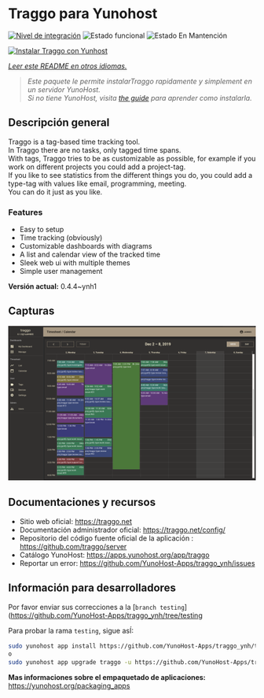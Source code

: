 <!--
Este archivo README esta generado automaticamente<https://github.com/YunoHost/apps/tree/master/tools/readme_generator>
No se debe editar a mano.
-->

# Traggo para Yunohost

[![Nivel de integración](https://dash.yunohost.org/integration/traggo.svg)](https://dash.yunohost.org/appci/app/traggo) ![Estado funcional](https://ci-apps.yunohost.org/ci/badges/traggo.status.svg) ![Estado En Mantención](https://ci-apps.yunohost.org/ci/badges/traggo.maintain.svg)

[![Instalar Traggo con Yunhost](https://install-app.yunohost.org/install-with-yunohost.svg)](https://install-app.yunohost.org/?app=traggo)

*[Leer este README en otros idiomas.](./ALL_README.md)*

> *Este paquete le permite instalarTraggo rapidamente y simplement en un servidor YunoHost.*  
> *Si no tiene YunoHost, visita [the guide](https://yunohost.org/install) para aprender como instalarla.*

## Descripción general

Traggo is a tag-based time tracking tool.  
In Traggo there are no tasks, only tagged time spans.  
With tags, Traggo tries to be as customizable as possible, for example if you work on different projects you could add a project-tag.  
If you like to see statistics from the different things you do, you could add a type-tag with values like email, programming, meeting.  
You can do it just as you like.

### Features

- Easy to setup
- Time tracking (obviously)
- Customizable dashboards with diagrams
- A list and calendar view of the tracked time
- Sleek web ui with multiple themes
- Simple user management


**Versión actual:** 0.4.4~ynh1

## Capturas

![Captura de Traggo](./doc/screenshots/traggo_calendar.png)

## Documentaciones y recursos

- Sitio web oficial: <https://traggo.net>
- Documentación administrador oficial: <https://traggo.net/config/>
- Repositorio del código fuente oficial de la aplicación : <https://github.com/traggo/server>
- Catálogo YunoHost: <https://apps.yunohost.org/app/traggo>
- Reportar un error: <https://github.com/YunoHost-Apps/traggo_ynh/issues>

## Información para desarrolladores

Por favor enviar sus correcciones a la [`branch testing`](https://github.com/YunoHost-Apps/traggo_ynh/tree/testing

Para probar la rama `testing`, sigue asÍ:

```bash
sudo yunohost app install https://github.com/YunoHost-Apps/traggo_ynh/tree/testing --debug
o
sudo yunohost app upgrade traggo -u https://github.com/YunoHost-Apps/traggo_ynh/tree/testing --debug
```

**Mas informaciones sobre el empaquetado de aplicaciones:** <https://yunohost.org/packaging_apps>
